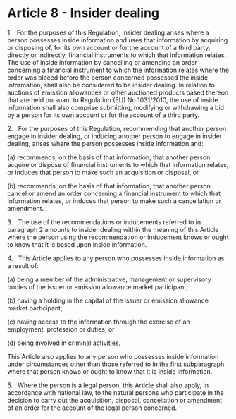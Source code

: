 # Article 8 - Insider dealing


1.   For the purposes of this Regulation, insider dealing arises where a person possesses inside information and uses that information by acquiring or disposing of, for its own account or for the account of a third party, directly or indirectly, financial instruments to which that information relates. The use of inside information by cancelling or amending an order concerning a financial instrument to which the information relates where the order was placed before the person concerned possessed the inside information, shall also be considered to be insider dealing. In relation to auctions of emission allowances or other auctioned products based thereon that are held pursuant to Regulation (EU) No 1031/2010, the use of inside information shall also comprise submitting, modifying or withdrawing a bid by a person for its own account or for the account of a third party.

2.   For the purposes of this Regulation, recommending that another person engage in insider dealing, or inducing another person to engage in insider dealing, arises where the person possesses inside information and:

(a) recommends, on the basis of that information, that another person acquire or dispose of financial instruments to which that information relates, or induces that person to make such an acquisition or disposal, or

(b) recommends, on the basis of that information, that another person cancel or amend an order concerning a financial instrument to which that information relates, or induces that person to make such a cancellation or amendment.

3.   The use of the recommendations or inducements referred to in paragraph 2 amounts to insider dealing within the meaning of this Article where the person using the recommendation or inducement knows or ought to know that it is based upon inside information.

4.   This Article applies to any person who possesses inside information as a result of:

(a) being a member of the administrative, management or supervisory bodies of the issuer or emission allowance market participant;

(b) having a holding in the capital of the issuer or emission allowance market participant;

(c) having access to the information through the exercise of an employment, profession or duties; or

(d) being involved in criminal activities.

This Article also applies to any person who possesses inside information under circumstances other than those referred to in the first subparagraph where that person knows or ought to know that it is inside information.

5.   Where the person is a legal person, this Article shall also apply, in accordance with national law, to the natural persons who participate in the decision to carry out the acquisition, disposal, cancellation or amendment of an order for the account of the legal person concerned.
